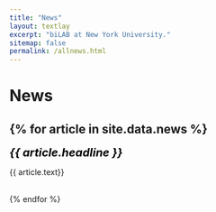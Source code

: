 ```yaml
---
title: "News"
layout: textlay
excerpt: "biLAB at New York University."
sitemap: false
permalink: /allnews.html
---
```


# News

{% for article in site.data.news %}
---
<p><em style="font-size: 20px; color: black; font-weight: bold;">{{ article.headline }}</em></p>
<p> {{ article.text}}</p>
<br>
{% endfor %}
